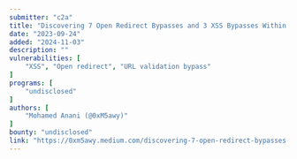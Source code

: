 ```yaml
---
submitter: "c2a"
title: "Discovering 7 Open Redirect Bypasses and 3 XSS Bypasses Within a Single Program Using the Same Parameters"
date: "2023-09-24"
added: "2024-11-03"
description: ""
vulnerabilities: [
    "XSS", "Open redirect", "URL validation bypass"
]
programs: [
    "undisclosed"
]
authors: [
    "Mohamed Anani (@0xM5awy)"
]
bounty: "undisclosed"
link: "https://0xm5awy.medium.com/discovering-7-open-redirect-bypasses-and-3-xss-bypasses-within-a-single-program-using-same-8e87581e1a75"
---
```




